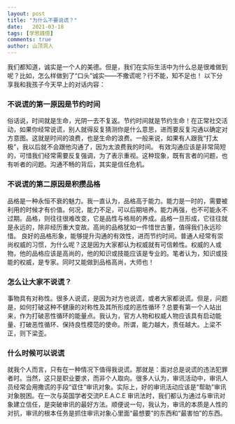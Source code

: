 ```yaml
---
layout: post
title: "为什么不要说谎？"
date:   2021-03-18
tags: [学思践悟]
comments: true
author: 山顶洞人
---
```


我们都知道，诚实是一个人的美德。但是，我们在实际生活中为什么总是很难做到呢？比如，怎么样做到了“口头”诚实——不撒谎呢？行不能，知不足也！
以下分享我和我孩子今天早上的对话内容：

### 不说谎的第一原因是节约时间

俗话说，时间就是生命，光阴一去不复返。节约时间就是节约生命！在正常社交活动，如果你经常说谎，别人就得反复猜测你是什么意思，进而要反复沟通以确定对方意图。这就是时间的浪费，也是生命的浪费。一般来说，如果有人跟我“打太极”，我以后就不会跟他沟通了，因为太浪费我的时间。
有效沟通应该是非常简短的，可惜我们经常需要反复强调，为了表示重视。这种现象，既有言者的问题，也有听者的问题。沟通不畅的背后，其实是信任危机。

### 不说谎的第二原因是积攒品格

品格是一种永恒不衰的魅力。我一直认为，品格高于能力。能力是一时的，需要被利用的时候才有价值。何况，能力不足，可以后期培养。能力再强，也不可能永不过期。品格，则往往很难改变，它是品性与格局的养成。品格一旦形成，它往往就是永远的，除非经历重大变故。高尚的品格犹如一件惜世古董，值得我们永远珍惜。
良好的品格形象，能够提升沟通的有效性，进而节约时间。普通人经常有崇尚权威的习惯，为什么呢？这是因为大家都认为权威就有可信赖性。权威的人或物，他的品格应该是高尚的，他的知识或技能应该是专业的。笔者认为，知识或技能的权威，是专家。同时又能做到品格高尚，大师也！

### 怎么让大家不说谎？
事物具有对称性。很多人说谎，是因为对方也说谎，或者大家都说谎。但是，问题是，如何打破这种不健康的对称性及其所形成的恶性循环？总要有第一个人站出来，作为打破恶性循环的能量点。我认为，官方人物和权威人物应该具有启动能量、打破恶性循环、保持良性模范的使命。所谓，能力越大，责任越大。上梁不正，则下梁歪。

### 什么时候可以说谎

就我个人而言，只有在一种情况下值得我说谎。那就是：面对总是说谎的违法犯罪者时。当然，这只是职业要求，而非个人取向。很多人认为，审讯活动中，审讯人员经常会用撒谎的手段“诓住”审讯对象。实际上，好的审讯活动应该是“帮助”审讯对象脱困。在一次与英国学者交流P.E.A.C.E 审讯法时，我们都认为通过与审讯对象建立信任，是突破审讯的最好方法。顺便说一句，我认为，审讯的本质是人性的对抗，审讯的根本任务是抓住审讯对象心里面“最想要”的东西和“最害怕”的东西。

